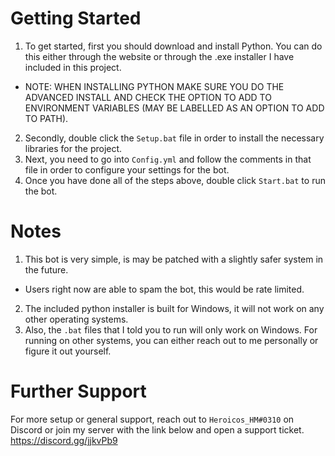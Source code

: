 # Getting Started
1. To get started, first you should download and install Python. You can do this either through the website or through the .exe installer I have included in this project.
  - NOTE: WHEN INSTALLING PYTHON MAKE SURE YOU DO THE ADVANCED INSTALL AND CHECK THE OPTION TO ADD TO ENVIRONMENT VARIABLES (MAY BE LABELLED AS AN OPTION TO ADD TO PATH).
2. Secondly, double click the `Setup.bat` file in order to install the necessary libraries for the project.
3. Next, you need to go into `Config.yml` and follow the comments in that file in order to configure your settings for the bot.
4. Once you have done all of the steps above, double click `Start.bat` to run the bot.

# Notes
1. This bot is very simple, is may be patched with a slightly safer system in the future.
  - Users right now are able to spam the bot, this would be rate limited.
2. The included python installer is built for Windows, it will not work on any other operating systems.
3. Also, the `.bat` files that I told you to run will only work on Windows. For running on other systems, you can either reach out to me personally or figure it out yourself.

# Further Support
For more setup or general support, reach out to `Heroicos_HM#0310` on Discord or join my server with the link below and open a support ticket.
https://discord.gg/jjkvPb9
